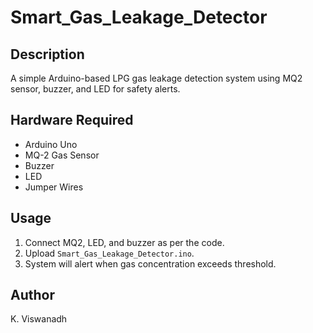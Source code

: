 # Smart_Gas_Leakage_Detector

## Description
A simple Arduino-based LPG gas leakage detection system using MQ2 sensor, buzzer, and LED for safety alerts.

## Hardware Required
- Arduino Uno
- MQ-2 Gas Sensor
- Buzzer
- LED
- Jumper Wires

## Usage
1. Connect MQ2, LED, and buzzer as per the code.
2. Upload `Smart_Gas_Leakage_Detector.ino`.
3. System will alert when gas concentration exceeds threshold.

## Author
K. Viswanadh
